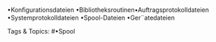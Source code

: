 •Konﬁgurationsdateien
•Bibliotheksroutinen•Auftragsprotokolldateien
•Systemprotokolldateien
•Spool-Dateien
•Ger¨atedateien

   Tags & Topics:
   #•Spool